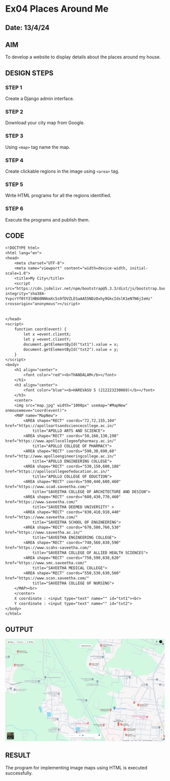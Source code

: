 # Ex04 Places Around Me
## Date: 13/4/24

## AIM
To develop a website to display details about the places around my house.

## DESIGN STEPS

### STEP 1
Create a Django admin interface.

### STEP 2
Download your city map from Google.

### STEP 3
Using ```<map>``` tag name the map.

### STEP 4
Create clickable regions in the image using ```<area>``` tag.

### STEP 5
Write HTML programs for all the regions identified.

### STEP 6
Execute the programs and publish them.

## CODE
```
<!DOCTYPE html>
<html lang="en">
<head>
    <meta charset="UTF-8">
    <meta name="viewport" content="width=device-width, initial-scale=1.0">
    <title>My City</title>
    <script src="https://cdn.jsdelivr.net/npm/bootstrap@5.3.3/dist/js/bootstrap.bundle.min.js" integrity="sha384-YvpcrYf0tY3lHB60NNkmXc5s9fDVZLESaAA55NDzOxhy9GkcIdslK1eN7N6jIeHz" crossorigin="anonymous"></script>

    
</head>
<script>
    function coord(event) {
        let x =event.clientX;
        let y =event.clientY;
        document.getElementById("txt1").value = x;
        document.getElementById("txt2").value = y;
    }
</script>
<body>
    <h1 align="center">
        <font color="red"><b>THANDALAM</b></font>
    </h1>
    <h3 align="center">
        <font color="blue"><b>HAREVASU S (212223230069)</b></font>
    </h3>
    <center>
    <img src="map.jpg" width="1000px" usemap="#MapNew" onmousemove="coord(event)">
    <MAP name="MapNew">
        <AREA shape="RECT" coords="72,72,155,104" href="https://apolloartsandsciencecollege.ac.in/"
            title="APOLLO ARTS AND SCIENCE">
        <AREA shape="RECT" coords="50,160,130,190" href="https://www.apollocollegeofpharmacy.ac.in/"
            title="APOLLO COLLEGE OF PHARMACY">
        <AREA shape="RECT" coords="590,30,690,60" href="http://www.apolloengineeringcollege.ac.in/"
            title="APOLLO ENGINEERING COLLEGE"> 
        <AREA shape="RECT" coords="530,150,600,180" href="https://apollocollegeofeducation.ac.in/"
            title="APOLLO COLLEGE OF EDUCTION">    
        <AREA shape="RECT" coords="590,440,680,460" href="https://www.scad.saveetha.com/"
            title="SAVEETHA COLLEGE OF ARCHITECTURE AND DESIGN">
        <AREA shape="RECT" coords="680,430,770,460" href="https://www.saveetha.com/"
            title="SAVEETHA DEEMED UNIVERSITY" > 
        <AREA shape="RECT" coords="830,410,910,440" href="https://www.saveetha.com/"
            title="SAVEETHA SCHOOL OF ENGINEERING">
        <AREA shape="RECT" coords="670,500,760,530" href="https://www.saveetha.ac.in/"
            title="SAVEETHA ENGINEERING COLLEGE"> 
        <AREA shape="RECT" coords="740,560,830,590" href="https://www.scahs-saveetha.com/"
            title="SAVEETHA COLLEGE OF ALLIED HEALTH SCIENCES">
        <AREA shape="RECT" coords="750,590,830,620" href="https://www.smc.saveetha.com/"
            title="SAVEETHA MEDICAL COLLEGE"> 
        <AREA shape="RECT" coords="550,530,630,560" href="https://www.scon.saveetha.com/"
            title="SAVEETHA COLLEGE OF NURSING">                      
    </MAP><br>
    </center>
    X coordinate : <input type="text" name="" id="txt1"><br>
    Y coordinate : <input type="text" name="" id="txt2">
</body>
</html>

```

## OUTPUT

![alt text](map.jpg)




## RESULT
The program for implementing image maps using HTML is executed successfully.

